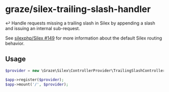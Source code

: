 # graze/silex-trailing-slash-handler

:leftwards_arrow_with_hook: Handle requests missing a trailing slash in Silex by appending a slash and issuing an internal sub-request.

See [silexphp/Silex #149](https://github.com/silexphp/Silex/issues/149) for more information about the default Silex routing behavior.

## Usage

```php
$provider = new \Graze\Silex\ControllerProvider\TrailingSlashControllerProvider();

$app->register($provider);
$app->mount('/', $provider);
```

